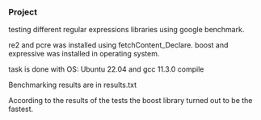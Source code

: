 ### Project
testing different regular expressions libraries using google benchmark. 

re2 and pcre was installed using fetchContent_Declare. 
boost and expressive was installed in operating system.

task is done with OS: Ubuntu 22.04 and gcc 11.3.0 compile

Benchmarking results are in results.txt

According to the results of the tests the boost library turned out to be the fastest.

